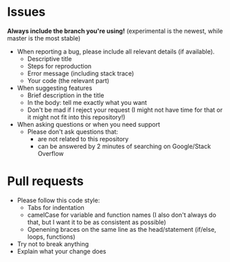 # Issues

**Always include the branch you're using!** (experimental is the newest, while master is the most stable)

- When reporting a bug, please include all relevant details (if available).
	- Descriptive title
	- Steps for reproduction
	- Error message (including stack trace)
	- Your code (the relevant part)
- When suggesting features
	- Brief description in the title
	- In the body: tell me exactly what you want
	- Don't be mad if I reject your request (I might not have time for that or it might not fit into this repository!)
- When asking questions or when you need support
	- Please don't ask questions that:
		- are not related to this repository 
		- can be answered by 2 minutes of searching on Google/Stack Overflow
	
# Pull requests

- Please follow this code style:
	- Tabs for indentation
	- camelCase for variable and function names (I also don't always do that, but I want it to be as consistent as possible)
	- Openening braces on the same line as the head/statement (if/else, loops, functions)
- Try not to break anything
- Explain what your change does
